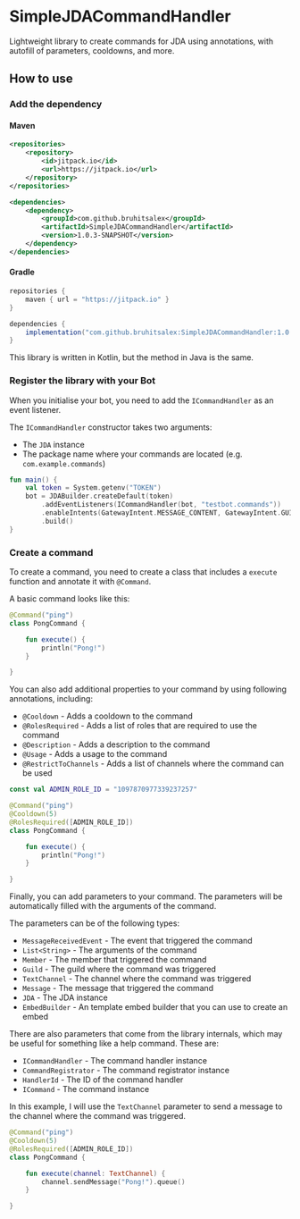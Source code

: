 # SimpleJDACommandHandler

Lightweight library to create commands for JDA using annotations, with autofill of parameters, cooldowns, and more.

## How to use

### Add the dependency

#### Maven

```xml
<repositories>
    <repository>
        <id>jitpack.io</id>
        <url>https://jitpack.io</url>
    </repository>
</repositories>

<dependencies>
    <dependency>
        <groupId>com.github.bruhitsalex</groupId>
        <artifactId>SimpleJDACommandHandler</artifactId>
        <version>1.0.3-SNAPSHOT</version>
    </dependency>
</dependencies>
```

#### Gradle

```groovy
repositories {
    maven { url = "https://jitpack.io" }
}

dependencies {
    implementation("com.github.bruhitsalex:SimpleJDACommandHandler:1.0.3-SNAPSHOT")
}
```

This library is written in Kotlin, but the method in Java is the same.

### Register the library with your Bot

When you initialise your bot, you need to add the `ICommandHandler` as an event listener.

The `ICommandHandler` constructor takes two arguments:

- The `JDA` instance
- The package name where your commands are located (e.g. `com.example.commands`)

```kotlin
fun main() {
    val token = System.getenv("TOKEN")
    bot = JDABuilder.createDefault(token)
        .addEventListeners(ICommandHandler(bot, "testbot.commands"))
        .enableIntents(GatewayIntent.MESSAGE_CONTENT, GatewayIntent.GUILD_MEMBERS)
        .build()
}
```

### Create a command

To create a command, you need to create a class that includes a `execute` function and annotate it with `@Command`.

A basic command looks like this:

```kotlin
@Command("ping")
class PongCommand {

    fun execute() {
        println("Pong!")
    }

}
```

You can also add additional properties to your command by using following annotations, including:

- `@Cooldown` - Adds a cooldown to the command
- `@RolesRequired` - Adds a list of roles that are required to use the command
- `@Description` - Adds a description to the command
- `@Usage` - Adds a usage to the command
- `@RestrictToChannels` - Adds a list of channels where the command can be used

```kotlin
const val ADMIN_ROLE_ID = "1097870977339237257"

@Command("ping")
@Cooldown(5)
@RolesRequired([ADMIN_ROLE_ID])
class PongCommand {

    fun execute() {
        println("Pong!")
    }

}
```

Finally, you can add parameters to your command. The parameters will be automatically filled with the arguments of the command.

The parameters can be of the following types:

- `MessageReceivedEvent` - The event that triggered the command
- `List<String>` - The arguments of the command
- `Member` - The member that triggered the command
- `Guild` - The guild where the command was triggered
- `TextChannel` - The channel where the command was triggered
- `Message` - The message that triggered the command
- `JDA` - The JDA instance
- `EmbedBuilder` - An template embed builder that you can use to create an embed

There are also parameters that come from the library internals, which may be useful for something like a help command. These are:

- `ICommandHandler` - The command handler instance
- `CommandRegistrator` - The command registrator instance
- `HandlerId` - The ID of the command handler
- `ICommand` - The command instance

In this example, I will use the `TextChannel` parameter to send a message to the channel where the command was triggered.

```kotlin
@Command("ping")
@Cooldown(5)
@RolesRequired([ADMIN_ROLE_ID])
class PongCommand {

    fun execute(channel: TextChannel) {
        channel.sendMessage("Pong!").queue()
    }

}
```